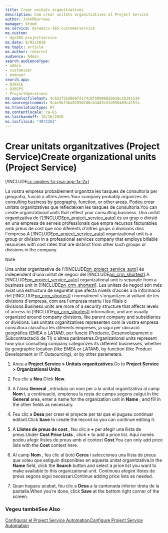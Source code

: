 ```yaml
---
title: Crear unitats organitzatives
description: Com crear unitats organitzatives al Project Service
author: JohnPBurrows
manager: kfend
ms.service: dynamics-365-customerservice
ms.custom:
- dyn365-projectservice
ms.date: 8/03/2018
ms.topic: article
ms.author: ruhercul
audience: Admin
search.audienceType:
- admin
- customizer
- enduser
search.app:
- D365CE
- D365PS
- ProjectOperations
ms.openlocfilehash: 4c653f5bd066fd174c8fb0996820628c1b281519
ms.sourcegitcommit: 5c4c9bf3ba018562d6cb3443c01d550489c415fa
ms.translationtype: HT
ms.contentlocale: ca-ES
ms.lasthandoff: 10/16/2020
ms.locfileid: "4072261"
---
```

# <a name="create-organizational-units-project-service"></a><span data-ttu-id="fc27f-103">Crear unitats organitzatives (Project Service)</span><span class="sxs-lookup"><span data-stu-id="fc27f-103">Create organizational units (Project Service)</span></span>

[!INCLUDE[cc-applies-to-psa-app-1x-2x](../includes/cc-applies-to-psa-app-1x-2x.md)]

<span data-ttu-id="fc27f-104">La vostra empresa probablement organitza les tasques de consultoria per geografia, funció o altres àrees.</span><span class="sxs-lookup"><span data-stu-id="fc27f-104">Your company probably organizes its consulting business by geography, function, or other areas.</span></span> <span data-ttu-id="fc27f-105">Podeu crear unitats organitzatives que reflecteixen les tasques de consultoria.</span><span class="sxs-lookup"><span data-stu-id="fc27f-105">You can create organizational units that reflect your consulting business.</span></span> <span data-ttu-id="fc27f-106">Una unitat organitzativa de l'[!INCLUDE[pn_project_service_auto](../includes/pn-project-service-auto.md)] és un grup o divisió en una empresa de serveis professionals que empra recursos facturables amb preus de cost que són diferents d'altres grups o divisions dins l'empresa.</span><span class="sxs-lookup"><span data-stu-id="fc27f-106">A [!INCLUDE[pn_project_service_auto](../includes/pn-project-service-auto.md)] organizational unit is a group or division in a professional services company that employs billable resources with cost rates that are distinct from other such groups or divisions in the company.</span></span>  
  
> [!NOTE]
>  <span data-ttu-id="fc27f-107">Una unitat organitzativa de l'[!INCLUDE[pn_project_service_auto](../includes/pn-project-service-auto.md)] és independent d'una unitat de negoci del [!INCLUDE[pn_crm_shortest](../includes/pn-crm-shortest.md)].</span><span class="sxs-lookup"><span data-stu-id="fc27f-107">A [!INCLUDE[pn_project_service_auto](../includes/pn-project-service-auto.md)] organizational unit is separate from a business unit in [!INCLUDE[pn_crm_shortest](../includes/pn-crm-shortest.md)].</span></span> <span data-ttu-id="fc27f-108">Les unitats de negoci són més aviat una estructura de seguretat que afecta nivells d'accés a la informació del [!INCLUDE[pn_crm_shortest](../includes/pn-crm-shortest.md)] i normalment s'organitzen al voltant de les divisions d'empresa, com ara l'empresa matriu i les filials o divisions.</span><span class="sxs-lookup"><span data-stu-id="fc27f-108">Business units are more of a security structure that affects levels of access to [!INCLUDE[pn_crm_shortest](../includes/pn-crm-shortest.md)] information, and are usually organized around company divisions, like parent company and subsidiaries or divisions.</span></span> <span data-ttu-id="fc27f-109">Les unitats organitzatives representen com la vostra empresa consultora classifica les diferents empreses, ja sigui per ubicació geogràfica (EMEA o LATAM), per funció (Producte, Desenvolupament o Subcontractació de TI) o altres paràmetres.</span><span class="sxs-lookup"><span data-stu-id="fc27f-109">Organizational units represent how your consulting company categorizes its different businesses, whether by geographic location (like EMEA or LATAM), by function (like Product Development or IT Outsourcing), or by other parameters.</span></span>  
  
1.  <span data-ttu-id="fc27f-110">Aneu a **Project Service > Unitats organitzatives**.</span><span class="sxs-lookup"><span data-stu-id="fc27f-110">Go to **Project Service > Organizational Units**.</span></span>  
  
2.  <span data-ttu-id="fc27f-111">Feu clic a **Nou**.</span><span class="sxs-lookup"><span data-stu-id="fc27f-111">Click **New**.</span></span>  
  
3.  <span data-ttu-id="fc27f-112">A l'àrea **General** , introduïu un nom per a la unitat organitzativa al camp **Nom** i, a continuació, empleneu la resta de camps segons calgui.</span><span class="sxs-lookup"><span data-stu-id="fc27f-112">In the **General** area, enter a name for the organization unit in **Name** , and fill in the other fields as necessary.</span></span>  
  
4.  <span data-ttu-id="fc27f-113">Feu clic a **Desa** per crear el projecte per tal que el pugueu continuar editant.</span><span class="sxs-lookup"><span data-stu-id="fc27f-113">Click **Save** to create the record so you can continue editing it.</span></span>  
  
5.  <span data-ttu-id="fc27f-114">A **Llistes de preus de cost** , feu clic a **+** per afegir una llista de preus.</span><span class="sxs-lookup"><span data-stu-id="fc27f-114">Under **Cost Price Lists** , click **+** to add a price list.</span></span> <span data-ttu-id="fc27f-115">Aquí només podeu afegir llistes de preus amb el context **Cost**.</span><span class="sxs-lookup"><span data-stu-id="fc27f-115">You can only add price lists with the **Cost** context here.</span></span>  
  
6.  <span data-ttu-id="fc27f-116">Al camp **Nom** , feu clic al botó **Cerca** i seleccioneu una llista de preus que voleu que estiguin disponibles en aquesta unitat organitzativa.</span><span class="sxs-lookup"><span data-stu-id="fc27f-116">In the **Name** field, click the **Search** button and select a price list you want to make available to this organizational unit.</span></span> <span data-ttu-id="fc27f-117">Continueu afegint llistes de preus segons sigui necessari.</span><span class="sxs-lookup"><span data-stu-id="fc27f-117">Continue adding price lists as needed.</span></span>  
  
7.  <span data-ttu-id="fc27f-118">Quan hagueu acabat, feu clic a **Desa** a la cantonada inferior dreta de la pantalla.</span><span class="sxs-lookup"><span data-stu-id="fc27f-118">When you’re done, click **Save** at the bottom right corner of the screen.</span></span>  
  
### <a name="see-also"></a><span data-ttu-id="fc27f-119">Vegeu també</span><span class="sxs-lookup"><span data-stu-id="fc27f-119">See Also</span></span>  
 [<span data-ttu-id="fc27f-120">Configurar el Project Service Automation</span><span class="sxs-lookup"><span data-stu-id="fc27f-120">Configure Project Service Automation</span></span>](../psa/configure.md)
